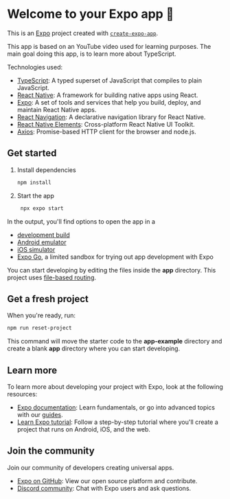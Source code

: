 # Welcome to your Expo app 👋

This is an [Expo](https://expo.dev) project created with [`create-expo-app`](https://www.npmjs.com/package/create-expo-app).

This app is based on an YouTube video used for learning purposes.
The main goal doing this app, is to learn more about TypeScript.

Technologies used:

- [TypeScript](https://www.typescriptlang.org/): A typed superset of JavaScript that compiles to plain JavaScript.
- [React Native](https://reactnative.dev/): A framework for building native apps using React.
- [Expo](https://expo.dev/): A set of tools and services that help you build, deploy, and maintain React Native apps.
- [React Navigation](https://reactnavigation.org/): A declarative navigation library for React Native.
- [React Native Elements](https://react-native-elements.github.io/): Cross-platform React Native UI Toolkit.
- [Axios](https://axios-http.com/): Promise-based HTTP client for the browser and node.js.

## Get started

1. Install dependencies

   ```bash
   npm install
   ```

2. Start the app

   ```bash
    npx expo start
   ```

In the output, you'll find options to open the app in a

- [development build](https://docs.expo.dev/develop/development-builds/introduction/)
- [Android emulator](https://docs.expo.dev/workflow/android-studio-emulator/)
- [iOS simulator](https://docs.expo.dev/workflow/ios-simulator/)
- [Expo Go](https://expo.dev/go), a limited sandbox for trying out app development with Expo

You can start developing by editing the files inside the **app** directory. This project uses [file-based routing](https://docs.expo.dev/router/introduction).

## Get a fresh project

When you're ready, run:

```bash
npm run reset-project
```

This command will move the starter code to the **app-example** directory and create a blank **app** directory where you can start developing.

## Learn more

To learn more about developing your project with Expo, look at the following resources:

- [Expo documentation](https://docs.expo.dev/): Learn fundamentals, or go into advanced topics with our [guides](https://docs.expo.dev/guides).
- [Learn Expo tutorial](https://docs.expo.dev/tutorial/introduction/): Follow a step-by-step tutorial where you'll create a project that runs on Android, iOS, and the web.

## Join the community

Join our community of developers creating universal apps.

- [Expo on GitHub](https://github.com/expo/expo): View our open source platform and contribute.
- [Discord community](https://chat.expo.dev): Chat with Expo users and ask questions.
